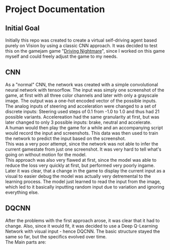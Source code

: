 # Project Documentation
## Initial Goal
Initially this repo was created to create a virtual self-driving agent based purely on Vision by using a classic CNN approach. It was decided to test this on the gamejam game "[Driving Nightmare](https://misterixi.itch.io/driving-nightmare)", since I worked on this game myself and could freely adjust the game to my needs.  
## CNN
As a "normal" CNN, the network was created with a simple convolutional neural network with tensorflow. The input was simply one screenshot of the game, at first with all three color channels and later with only a grayscale image. The output was a one-hot encoded vector of the possible inputs.  
The analog inputs of steering and acceleration were changed to a set of discrete inputs: Steering used steps of 0.1 from -1.0 to 1.0 and thus had 21 possible variants. Accelereation had the same granularity at first, but was later changed to only 3 possible inputs: brake, neutral and accelerate.  
A human would then play the game for a while and an accompanying script would record the input and screenshots. This data was then used to train the network to predict the input based on the screenshot.  
This was a very poor attempt, since the network was not able to infer the current gamestate from just one screenshot. It was very hard to tell what's going on without motion for the model.  
This approach was also very flawed at first, since the model was able to reduce the loss very quickly at first, but performed very poorly ingame. Later it was clear, that a change in the game to display the current input as a visual to easier debug the model was actually very detremental to the learning process. The model just learned to read the input from the image, which led to it basically inputting random input due to variation and ignoring everything else.  

## DQCNN
After the problems with the first approach arose, it was clear that it had to change. Also, since it would fit, it was decided to use a Deep Q-Learning Network with visual input - hence DQCNN. The basic structure stayed the same so far, but the specifics evolved over time.  
The Main parts are: 